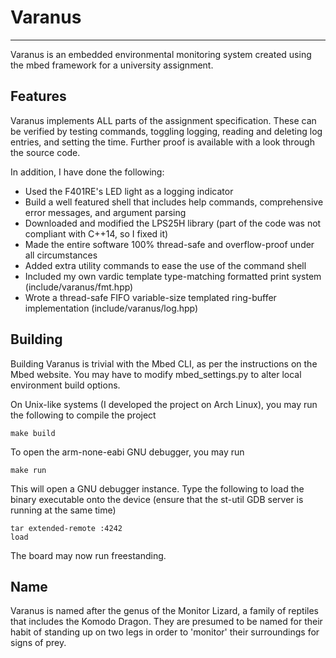 # Varanus

---

Varanus is an embedded environmental monitoring system created using the mbed framework for a university assignment.

## Features

Varanus implements ALL parts of the assignment specification. These can be verified by testing commands, toggling logging, reading and deleting log entries, and setting the time. Further proof is available with a look through the source code.

In addition, I have done the following:

- Used the F401RE's LED light as a logging indicator
- Build a well featured shell that includes help commands, comprehensive error messages, and argument parsing
- Downloaded and modified the LPS25H library (part of the code was not compliant with C++14, so I fixed it)
- Made the entire software 100% thread-safe and overflow-proof under all circumstances
- Added extra utility commands to ease the use of the command shell
- Included my own vardic template type-matching formatted print system (include/varanus/fmt.hpp)
- Wrote a thread-safe FIFO variable-size templated ring-buffer implementation (include/varanus/log.hpp)

## Building

Building Varanus is trivial with the Mbed CLI, as per the instructions on the Mbed website. You may have to modify mbed_settings.py to alter local environment build options.

On Unix-like systems (I developed the project on Arch Linux), you may run the following to compile the project

	make build

To open the arm-none-eabi GNU debugger, you may run

	make run

This will open a GNU debugger instance. Type the following to load the binary executable onto the device (ensure that the st-util GDB server is running at the same time)

	tar extended-remote :4242
	load

The board may now run freestanding.

## Name

Varanus is named after the genus of the Monitor Lizard, a family of reptiles that includes the Komodo Dragon. They are presumed to be named for their habit of standing up on two legs in order to 'monitor' their surroundings for signs of prey.
